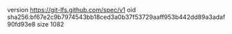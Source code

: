 version https://git-lfs.github.com/spec/v1
oid sha256:bf67e2c9b7974543bb18ced3a0b37f53729aaff953b442dd89a3adaf90fd93e8
size 1082
